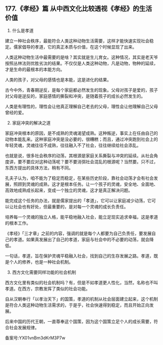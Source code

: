 ## 177.《孝经》篇 从中西文化比较透视《孝经》的生活价值
1. 什么是孝道


建立一种社会秩序，最能符合人类这种动物生活需要，这样才能快速实现社会稳定。儒家倡导的孝道，它的真正本质与价值，在这个时候显现了出来。


人类这种动物生活中最需要的是啥？其实就是生儿育女。这种情况，其实是老天爷按照丛林法则优胜劣汰的结果。不仅仅是人类这种动物，凡是动物，物种的延续，才是生命的最根本的本能方向。


人类的孩子，对父母的感情也是本能，这是进化的结果。


古今中外，青春期逆反，是每个家庭都必然发生的现象。父母对孩子是爱的，孩子对父母是逆反的，家庭感情的撕裂和冲突，是随着孩子的成长必然发生的。


人类是有理性的，理性会让他真正理解自己老去的父母，理性会让他理解自己父母曾经的爱。


2. 家庭冲突的解决之道


家庭冲突根本的原因，是不成熟的灵魂渴望成熟。这种叛逆，事实上在任由自己的动物本能乱来。这种家庭冲突是没必要的，很糟糕；而且，通过冲突跑到社会上的年轻灵魂，灵魂往往不成熟，往往融入不了社会，往往继续给社会添乱。


也就是说，很多社会秩序的动荡，其根源是家庭关系撕裂与冲突的延续。从社会角度讲，要不要应对这种动荡呢？要不要消弭社会混乱的根源呢？当然要。只不过，东西方提出的具体方法，稍有不同。


孔夫子认为，咱不能为了稳定而稳定，在某些历史阶段，靠社会动荡才会有社会发展，照顾到灵魂的成熟，这才是根本任务。让一个孩子的灵魂，安全地、全面地、高效地成熟成长起来，变成一个独立的灵魂，这才是真正解决问题。


能完成这个任务的办法，就是儒家提出的「孝道」，它可以让家庭减少动荡，它可以让社会也有好处，但最重要的，是对每一个灵魂的成长负责任。


培养每一个灵魂的独立人格，能平稳地融入社会，能立足现实追求幸福，这是孝道的根本工作。


《孝经》「三才章」之前的内容，强调的就是每个人都要为自己负责任，要发展自己的孝道。如果真发展出了自己的孝道，家庭与社会中的不必要的动荡，就会降低。


一句话，孝道，旨在保护灵魂平稳融入社会，找到自己的生存发展之路。孝道，既是个人的修养，也是一种社会机制。


3. 西方文化需要同样功能的社会机制


西方文化里有类似的社会机制吗？有，但是不如孝道更人性化，当然，名称也不叫孝道。在西方，宗教发挥了类似的社会功能。


自从汉朝奉行「以孝治天下」的国策，孝道的机制从社会层面建立起来，这个机制是符合人类这种动物生活需求的，于是乎，社会快速得到稳定，而且开始正向发展。


后来中国的历代王朝，一直尊奉这个国策，因为这个国策立足个人的成长需要，符合社会发展规律。


备案号:YX01vnBm3dKrM3P7w

